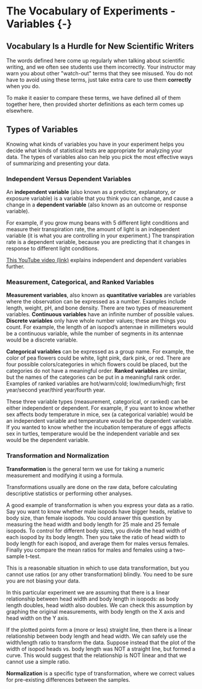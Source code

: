 # The Vocabulary of Experiments - Variables {-}

## Vocabulary Is a Hurdle for New Scientific Writers

The words defined here come up regularly when talking about scientific writing, and we often see students use them incorrectly. Your instructor may warn you about other "watch-out" terms that they see misused. You do not have to avoid using these terms, just take extra care to use them __correctly__ when you do. 

To make it easier to compare these terms, we have defined all of them together here, then provided shorter definitions as each term comes up elsewhere.


## Types of Variables

Knowing what kinds of variables you have in your experiment helps you decide what kinds of statistical tests are appropriate for analyzing your data. The types of variables also can help you pick the most effective ways of summarizing and presenting your data.


### Independent Versus Dependent Variables

An __independent variable__ (also known as a predictor, explanatory, or exposure variable) is a variable that you think you can change, and cause a change in a __dependent variable__ (also known as an outcome or response variable). 

For example, if you grow mung beans with 5 different light conditions and measure their transpiration rate, the amount of light is an independent variable (it is what you are controlling in your experiment.) The transpiration rate is a dependent variable, because you are predicting that it changes in response to different light conditions. 

[This YouTube video \(link\)](https://youtu.be/s-fVRJyEvS0) explains independent and dependent variables further.


### Measurement, Categorical, and Ranked Variables

__Measurement variables__, also known as __quantitative variables__ are variables where the observation can be expressed as a number. Examples include length, weight, pH, and bone density. There are two types of measurement variables. __Continuous variables__ have an infinite number of possible values. __Discrete variables__ only have whole number values; these are things you count. For example, the length of an isopod’s antennae in millimeters would be a continuous variable, while the number of segments in its antennae would be a discrete variable.

__Categorical variables__ can be expressed as a group name. For example, the color of pea flowers could be white, light pink, dark pink, or red. There are four possible colors/categories in which flowers could be placed, but the categories do not have a meaningful order. __Ranked variables__ are similar, but the names of the categories can be put in a meaningful rank order. Examples of ranked variables are hot/warm/cold; low/medium/high; first year/second year/third year/fourth year. 

These three variable types (measurement, categorical, or ranked) can be either independent or dependent. For example, if you want to know whether sex affects body temperature in mice, sex (a categorical variable) would be an independent variable and temperature would be the dependent variable. If you wanted to know whether the incubation temperature of eggs affects sex in turtles, temperature would be the independent variable and sex would be the dependent variable.


### Transformation and Normalization

__Transformation__ is the general term we use for taking a numeric measurement and modifying it using a formula.

Transformations usually are done on the raw data, before calculating descriptive statistics or performing other analyses. 

A good example of transformation is when you express your data as a ratio. Say you want to know whether male isopods have bigger heads, relative to body size, than female isopods. You could answer this question by measuring the head width and body length for 25 male and 25 female isopods. To control for different body sizes, you divide the head width of each isopod by its body length. Then you take the ratio of head width to body length for each isopod, and average them for males versus females. Finally you compare the mean ratios for males and females using a two-sample t–test. 

This is a reasonable situation in which to use data transformation, but you cannot use ratios (or any other transformation) blindly. You need to be sure you are not biasing your data. 

In this particular experiment we are assuming that there is a linear relationship between head width and body length in isopods: as body length doubles, head width also doubles. We can check this assumption by graphing the original measurements, with body length on the X axis and head width on the Y axis. 

If the plotted points form a (more or less) straight line, then there is a linear relationship between body length and head width. We can safely use the width/length ratio to transform the data. Suppose instead that the plot of the width of isopod heads vs. body length was NOT a straight line, but formed a curve. This would suggest that the relationship is NOT linear and that we cannot use a simple ratio. 

 __Normalization__ is a specific type of transformation, where we correct values for pre-existing differences between the samples.  
